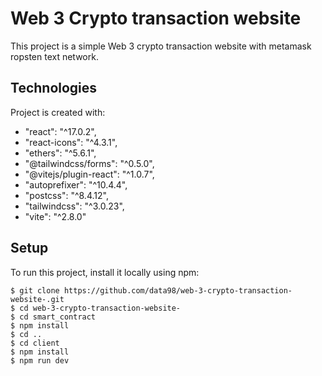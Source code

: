 # Web 3 Crypto transaction website

This project is a simple Web 3 crypto transaction website with metamask ropsten text network.

## Technologies

Project is created with:

- "react": "^17.0.2",
- "react-icons": "^4.3.1",
- "ethers": "^5.6.1",
- "@tailwindcss/forms": "^0.5.0",
- "@vitejs/plugin-react": "^1.0.7",
- "autoprefixer": "^10.4.4",
- "postcss": "^8.4.12",
- "tailwindcss": "^3.0.23",
- "vite": "^2.8.0"

## Setup

To run this project, install it locally using npm:

```
$ git clone https://github.com/data98/web-3-crypto-transaction-website-.git
$ cd web-3-crypto-transaction-website-
$ cd smart_contract
$ npm install
$ cd ..
$ cd client
$ npm install
$ npm run dev
```
